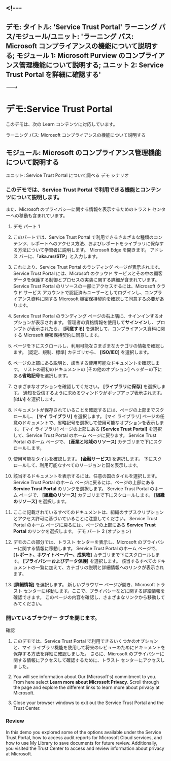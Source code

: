 <a name="---"></a><!---
---
デモ: タイトル: 'Service Trust Portal' ラーニング パス/モジュール/ユニット: 'ラーニング パス: Microsoft コンプライアンスの機能について説明する; モジュール 1: Microsoft Purview のコンプライアンス管理機能について説明する; ユニット 2: Service Trust Portal を詳細に確認する'
---
--->

# <a name="demo-service-trust-portal"></a>デモ:Service Trust Portal

このデモは、次の Learn コンテンツに対応しています。

ラーニング パス: Microsoft コンプライアンスの機能について説明する

## <a name="demo-scenario"></a>モジュール: Microsoft のコンプライアンス管理機能について説明する

ユニット: Service Trust Portal について調べる デモ シナリオ

### <a name="demo-part-1"></a>このデモでは、Service Trust Portal で利用できる機能とコンテンツについて説明します。

また、Microsoft のプライバシーに関する情報を表示するためのトラスト センターへの移動も含まれています。

1. デモ パート 1

1. このパートでは、Service Trust Portal で利用できるさまざまな種類のコンテンツ、レポートへのアクセス方法、およびレポートをライブラリに保存する方法について学習者に説明します。 Microsoft Edge を開きます。 アドレス バーに、「**aka.ms/STP**」と入力します。

1. これにより、Service Trust Portal のランディング ページが表示されます。 Service Trust Portal には、Microsoft のクラウド サービスとその中の顧客データを保護する制御とプロセスの実装に関する詳細が含まれています。  Service Trust Portal のリソースの一部にアクセスするには、Microsoft クラウド サービス アカウントで認証済みユーザーとしてログインし、コンプライアンス資料に関する Microsoft 機密保持契約を確認して同意する必要があります。

1. Service Trust Portal のランディング ページの右上隅に、サインインするオプションが表示されます。  管理者の資格情報を使用して**サインイン**し、プロンプトが表示されたら、 **[同意する]** を選択して、コンプライアンス資料に関する Microsoft 機密保持契約に同意します。

1. ページを下にスクロールし、利用可能なさまざまなカテゴリの情報を確認します。  [認定、規制、標準] カテゴリから、 **[ISO/IEC]** を選択します。

1. ページの上部にある説明と、該当する使用可能なドキュメントを確認します。  リストの最初のドキュメントの [その他のオプション] ヘッダーの下にある**省略記号**を選択します。

1. さまざまなオプションを確認してください。  **[ライブラリに保存]** を選択します。  通知を受信するように求めるウィンドウがポップアップ表示されます。  **[はい]** を選択します。

1. ドキュメントが保存されていることを確認するには、ページの上部までスクロールし、 **[マイ ライブラリ]** を選択します。  [マイ ライブラリ] ページの任意のドキュメントで、省略記号を選択して使用可能なオプションを表示します。  [マイ ライブラリ] ページの上部にある **[Service Trust Portal]** を選択して、Service Trust Portal のホーム ページに戻ります。  Service Trust Portal のホーム ページで、 **[産業と地域のリソース]** カテゴリまで下にスクロールします。

1. 使用可能なタイルを確認します。  **[金融サービス]** を選択します。  下にスクロールして、利用可能なすべてのリージョンと国を表示します。

1. 該当するドキュメントを表示するには、任意の国のタイルを選択します。 Service Trust Portal のホーム ページに戻るには、ページの上部にある **Service Trust Portal** のリンクを選択します。 Service Trust Portal のホーム ページで、 **[組織のリソース]** カテゴリまで下にスクロールします。  **[組織のリソース]** を選択します。

1. ここに記載されているすべてのドキュメントは、組織のサブスクリプションとアクセス許可に基づいていることに注意してください。 Service Trust Portal のホーム ページに戻るには、ページの上部にある **Service Trust Portal** のリンクを選択します。 デモ パート 2 (オプション)  

1. デモのこの部分では、トラスト センターを表示し、Microsoft のプライバシーに関する情報に移動します。  Service Trust Portal のホーム ページで、 **[レポート、ホワイトペーパー、成果物]** カテゴリまで下にスクロールします。 **[プライバシーおよびデータ保護]** を選択します。  該当するすべてのドキュメントの一覧に加えて、カテゴリの説明と詳細情報へのリンクが表示されます。  

1. **[詳細情報]** を選択します。  新しいブラウザー ページが開き、Microsoft トラスト センターに移動します。ここで、プライバシーなどに関する詳細情報を確認できます。  このページの内容を確認し、さまざまなリンクから移動してみてください。

### <a name="demo-part-2-optional"></a>開いているブラウザー タブを閉じます。

確認

1. このデモでは、Service Trust Portal で利用できるいくつかのオプションと、マイ ライブラリ機能を使用して将来のレビューのためにドキュメントを保存する方法を詳細に確認しました。 さらに、Microsoft のプライバシーに関する情報にアクセスして確認するために、トラスト センターにアクセスしました。  

1. You will see information about Our (Microsoft's) commitment to you.  From here select <bpt id="p1">**</bpt>Learn more about Microsoft Privacy<ept id="p1">**</ept>.  Scroll through the page and explore the different links to learn more about privacy at Microsoft.

1. Close your browser windows to exit out the Service Trust Portal and the Trust Center.

### <a name="review"></a>Review

In this demo you explored some of the options available under the Service Trust Portal, how to access audit reports for Microsoft Cloud services, and how to use My Library to save documents for future review.  Additionally, you visited the Trust Center to access and review information about privacy at Microsoft.
